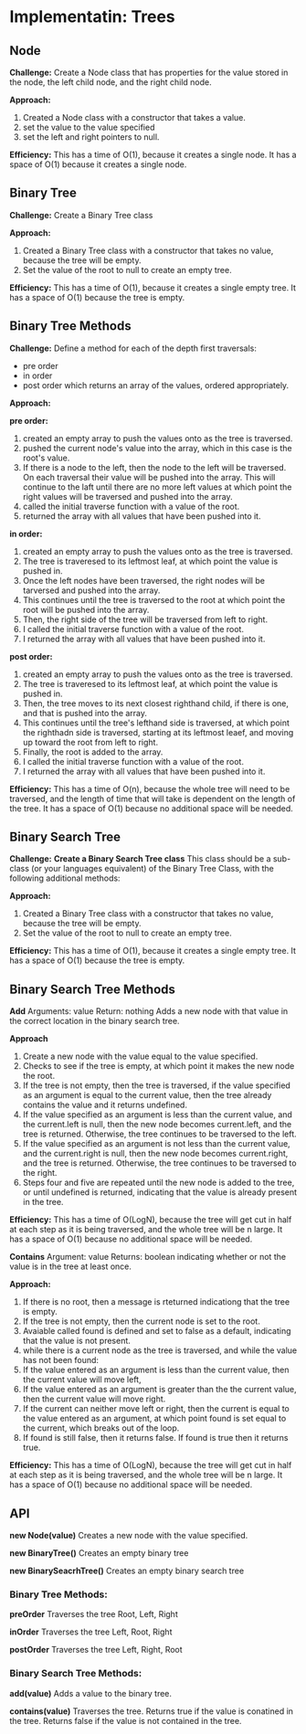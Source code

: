 # Implementatin: Trees

## Node

**Challenge:**
Create a Node class that has properties for the value stored in the node, the left child node, and the right child node.

**Approach:**

1. Created a Node class with a constructor that takes a value.
2. set the value to the value specified
3. set the left and right pointers to null.

**Efficiency:**
This has a time of O(1), because it creates a single node. It has a space of O(1) because it creates a single node.

## Binary Tree

**Challenge:**
Create a Binary Tree class

**Approach:**

1. Created a Binary Tree class with a constructor that takes no value, because the tree will be empty.
2. Set the value of the root to null to create an empty tree.

**Efficiency:**
This has a time of O(1), because it creates a single empty tree. It has a space of O(1) because the tree is empty.

## Binary Tree Methods

**Challenge:**
Define a method for each of the depth first traversals:
- pre order
- in order
- post order which returns an array of the values, ordered appropriately.

**Approach:**

**pre order:**

1. created an empty array to push the values onto as the tree is traversed.
2. pushed the current node's value into the array, which in this case is the root's value.
3. If there is a node to the left, then the node to the left will be traversed. On each traversal their value will be pushed into the array. This will continue to the laft until there are no more left values at which point the right values will be traversed and pushed into the array.
4. called the initial traverse function with a value of the root.
5. returned the array with all values that have been pushed into it.

**in order:**

1. created an empty array to push the values onto as the tree is traversed.
2. The tree is traveresed to its leftmost leaf, at which point the value is pushed in.
3. Once the left nodes have been traversed, the right nodes will be tarversed and pushed into the array.
4. This continues until the tree is traversed to the root at which point the root will be pushed into the array.
5. Then, the right side of the tree will be traversed from left to right.
6. I called the initial traverse function with a value of the root.
7. I returned the array with all values that have been pushed into it.

**post order:**

1. created an empty array to push the values onto as the tree is traversed.
2. The tree is traveresed to its leftmost leaf, at which point the value is pushed in.
3. Then, the tree moves to its next closest righthand child, if there is one, and that is pushed into the array.
4. This continues until the tree's lefthand side is traversed, at which point the righthadn side is traversed, starting at its leftmost leaef, and moving up toward the root from left to right.
5. Finally, the root is added to the array.
6. I called the initial traverse function with a value of the root.
7. I returned the array with all values that have been pushed into it.


**Efficiency:**
This has a time of O(n), because the whole tree will need to be traversed, and the length of time that will take is dependent on the length of the tree. It has a space of O(1) because no additional space will be needed.

## Binary Search Tree

**Challenge:**
**Create a Binary Search Tree class**
This class should be a sub-class (or your languages equivalent) of the Binary Tree Class, with the following additional methods:

**Approach:**

1. Created a Binary Tree class with a constructor that takes no value, because the tree will be empty.
2. Set the value of the root to null to create an empty tree.

**Efficiency:**
This has a time of O(1), because it creates a single empty tree. It has a space of O(1) because the tree is empty.

## Binary Search Tree Methods

**Add**
Arguments: value
Return: nothing
Adds a new node with that value in the correct location in the binary search tree.

**Approach**

1. Create a new node with the value equal to the value specified.
2. Checks to see if the tree is empty, at which point it makes the new node the root.
3. If the tree is not empty, then the tree is traversed, if the value specified as an argument is equal to the current value, then the tree already contains the value and it returns undefined.
4. If the value specified as an argument is less than the current value, and the current.left is null, then the new node becomes current.left, and the tree is returned. Otherwise, the tree continues to be traversed to the left.
5. If the value specified as an argument is not less than the current value, and the current.right is null, then the new node becomes current.right, and the tree is returned. Otherwise, the tree continues to be traversed to the right.
6. Steps four and five are repeated until the new node is added to the tree, or until undefined is returned, indicating that the value is already present in the tree.

**Efficiency:**
This has a time of O(LogN), because the tree will get cut in half at each step as it is being traversed, and the whole tree will be n large. It has a space of O(1) because no additional space will be needed.

**Contains**
Argument: value
Returns: boolean indicating whether or not the value is in the tree at least once.

**Approach:**

1. If there is no root, then a message is rteturned indicationg that the tree is empty.
2. If the tree is not empty, then the current node is set to the root.
3. Avaiable called found is defined and set to false as a default, indicating that the value is not present.
4. while there is a current node as the tree is traversed, and while the value has not been found:
5. If the value entered as an argument is less than the current value, then the current value will move left,
6. If the value entered as an argument is greater than the the current value, then the current value will move right.
7. If the current can neither move left or right, then the current is equal to the value entered as an argument, at which point found is set equal to the current, which breaks out of the loop.
8. If found is still false, then it returns false. If found is true then it returns true.


**Efficiency:**
This has a time of O(LogN), because the tree will get cut in half at each step as it is being traversed, and the whole tree will be n large. It has a space of O(1) because no additional space will be needed.


## API

**new Node(value)**
Creates a new node with the value specified.

**new BinaryTree()**
Creates an empty binary tree

**new BinarySeacrhTree()**
Creates an empty binary search tree

### Binary Tree Methods:

**preOrder**
Traverses the tree Root, Left, Right

**inOrder**
Traverses the tree Left, Root, Right

**postOrder**
Traverses the tree Left, Right, Root

### Binary Search Tree Methods:

**add(value)**
Adds a value to the binary tree.

**contains(value)**
Traverses the tree. Returns true if the value is conatined in the tree. Returns false if the value is not contained in the tree.

